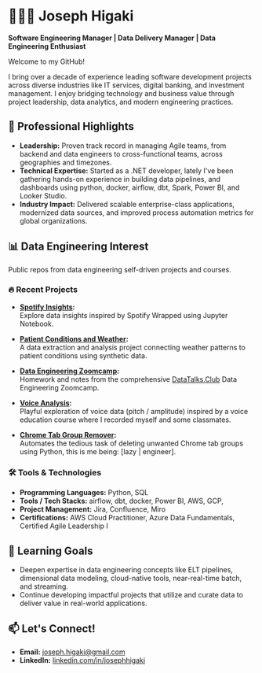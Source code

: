 # 👨🏾‍💻 Joseph Higaki

**Software Engineering Manager | Data Delivery Manager | Data Engineering Enthusiast**

Welcome to my GitHub! 

I bring over a decade of experience leading software development projects across diverse industries like IT services, digital banking, and investment management. I enjoy bridging technology and business value through project leadership, data analytics, and modern engineering practices. 

## 🚀 Professional Highlights

- **Leadership:** Proven track record in managing Agile teams, from backend and data engineers to cross-functional teams, across geographies and timezones.  
- **Technical Expertise:** Started as a .NET developer, lately I've been gathering hands-on experience in building data pipelines, and dashboards using python, docker, airflow, dbt, Spark, Power BI, and Looker Studio.
- **Industry Impact:** Delivered scalable enterprise-class applications, modernized data sources, and improved process automation metrics for global organizations.  

## 📊 Data Engineering Interest

Public repos from data engineering self-driven projects and courses.

### 🔥 Recent Projects

- **[Spotify Insights](https://github.com/joseph-higaki/spotify_insights):**  
  Explore data insights inspired by Spotify Wrapped using Jupyter Notebook.

- **[Patient Conditions and Weather](https://github.com/joseph-higaki/patient_conditions_weather):**  
  A data extraction and analysis project connecting weather patterns to patient conditions using synthetic data.

- **[Data Engineering Zoomcamp](https://github.com/joseph-higaki/datadata-engineering-zoomcamp):**  
  Homework and notes from the comprehensive [DataTalks.Club](https://datatalks.club/) Data Engineering Zoomcamp.

- **[Voice Analysis](https://github.com/joseph-higaki/voice-analysis):**  
  Playful exploration of voice data (pitch / amplitude) inspired by a voice education course where I recorded myself and some classmates.
  
- **[Chrome Tab Group Remover](https://github.com/joseph-higaki/chrome-tab-group-remover):**  
  Automates the tedious task of deleting unwanted Chrome tab groups using Python, this is me being: [lazy | engineer].



### 🛠 Tools & Technologies

- **Programming Languages:** Python, SQL
- **Tools / Tech Stacks:** airflow, dbt, docker, Power BI, AWS, GCP, 
- **Project Management:** Jira, Confluence, Miro  
- **Certifications:** AWS Cloud Practitioner, Azure Data Fundamentals, Certified Agile Leadership I  

## 🌱 Learning Goals
- Deepen expertise in data engineering concepts like ELT pipelines, dimensional data modeling, cloud-native tools, near-real-time batch, and streaming.  
- Continue developing impactful projects that utilize and curate data to deliver value in real-world applications.

## 📫 Let's Connect!
- **Email:** joseph.higaki@gmail.com  
- **LinkedIn:** [linkedin.com/in/josephhigaki](https://www.linkedin.com/in/josephhigaki/) 
